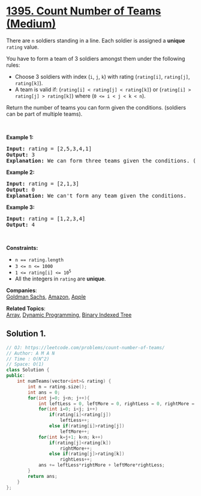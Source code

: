 # [1395. Count Number of Teams (Medium)](https://leetcode.com/problems/count-number-of-teams/)

<p>There are <code>n</code> soldiers standing in a line. Each soldier is assigned a <strong>unique</strong> <code>rating</code> value.</p>

<p>You have to form a team of 3 soldiers amongst them under the following rules:</p>

<ul>
	<li>Choose 3 soldiers with index (<code>i</code>, <code>j</code>, <code>k</code>) with rating (<code>rating[i]</code>, <code>rating[j]</code>, <code>rating[k]</code>).</li>
	<li>A team is valid if: (<code>rating[i] &lt; rating[j] &lt; rating[k]</code>) or (<code>rating[i] &gt; rating[j] &gt; rating[k]</code>) where (<code>0 &lt;= i &lt; j &lt; k &lt; n</code>).</li>
</ul>

<p>Return the number of teams you can form given the conditions. (soldiers can be part of multiple teams).</p>

<p>&nbsp;</p>
<p><strong>Example 1:</strong></p>

<pre><strong>Input:</strong> rating = [2,5,3,4,1]
<strong>Output:</strong> 3
<strong>Explanation:</strong> We can form three teams given the conditions. (2,3,4), (5,4,1), (5,3,1). 
</pre>

<p><strong>Example 2:</strong></p>

<pre><strong>Input:</strong> rating = [2,1,3]
<strong>Output:</strong> 0
<strong>Explanation:</strong> We can't form any team given the conditions.
</pre>

<p><strong>Example 3:</strong></p>

<pre><strong>Input:</strong> rating = [1,2,3,4]
<strong>Output:</strong> 4
</pre>

<p>&nbsp;</p>
<p><strong>Constraints:</strong></p>

<ul>
	<li><code>n == rating.length</code></li>
	<li><code>3 &lt;= n &lt;= 1000</code></li>
	<li><code>1 &lt;= rating[i] &lt;= 10<sup>5</sup></code></li>
	<li>All the integers in <code>rating</code> are <strong>unique</strong>.</li>
</ul>


**Companies**:  
[Goldman Sachs](https://leetcode.com/company/goldman-sachs), [Amazon](https://leetcode.com/company/amazon), [Apple](https://leetcode.com/company/apple)

**Related Topics**:  
[Array](https://leetcode.com/tag/array/), [Dynamic Programming](https://leetcode.com/tag/dynamic-programming/), [Binary Indexed Tree](https://leetcode.com/tag/binary-indexed-tree/)

## Solution 1.

```cpp
// OJ: https://leetcode.com/problems/count-number-of-teams/
// Author: A M A N
// Time : O(N^2)
// Space: O(1)
class Solution {
public:
    int numTeams(vector<int>& rating) {
        int n = rating.size();
        int ans = 0;
        for(int j=0; j<n; j++){
            int leftLess = 0, leftMore = 0, rightLess = 0, rightMore = 0;
            for(int i=0; i<j; i++)
                if(rating[i]<rating[j]) 
                    leftLess++;
                else if(rating[i]>rating[j])
                    leftMore++;
            for(int k=j+1; k<n; k++)
                if(rating[j]<rating[k])
                    rightMore++;
                else if(rating[j]>rating[k])
                    rightLess++;
            ans += leftLess*rightMore + leftMore*rightLess;
        }
        return ans;
    }
};
```